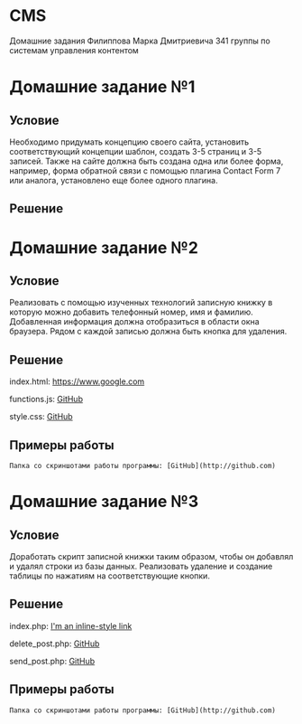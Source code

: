 # CMS
Домашние задания Филиппова Марка Дмитриевича 341 группы по системам управления контентом

# Домашние задание №1
  ## Условие
  Необходимо придумать концепцию своего сайта, установить соответствующий концепции шаблон, создать 3-5 страниц и 3-5 записей. Также на сайте должна быть создана одна или более форма, например, форма обратной связи с помощью плагина Contact Form 7 или аналога, установлено еще более одного плагина.
  ## Решение

# Домашние задание №2
  ## Условие
  Реализовать с помощью изученных технологий записную книжку в которую можно добавить телефонный номер, имя и фамилию. Добавленная информация должна отобразиться в области окна браузера. Рядом с каждой записью должна быть кнопка для удаления.
  ## Решение
   index.html: https://www.google.com
   
   functions.js: [GitHub](http://github.com)
   
   style.css: [GitHub](http://github.com)
  ## Примеры работы
    Папка со скриншотами работы программы: [GitHub](http://github.com)
    
 # Домашние задание №3
  ## Условие
   Доработать скрипт записной книжки таким образом, чтобы он добавлял и удалял строки из базы        данных. Реализовать удаление и создание таблицы по нажатиям на соответствующие кнопки.
  ## Решение
   index.php: [I'm an inline-style link](https://www.google.com)
   
   delete_post.php: [GitHub](http://github.com)
   
   send_post.php: [GitHub](http://github.com)
  ## Примеры работы
    Папка со скриншотами работы программы: [GitHub](http://github.com)
    
